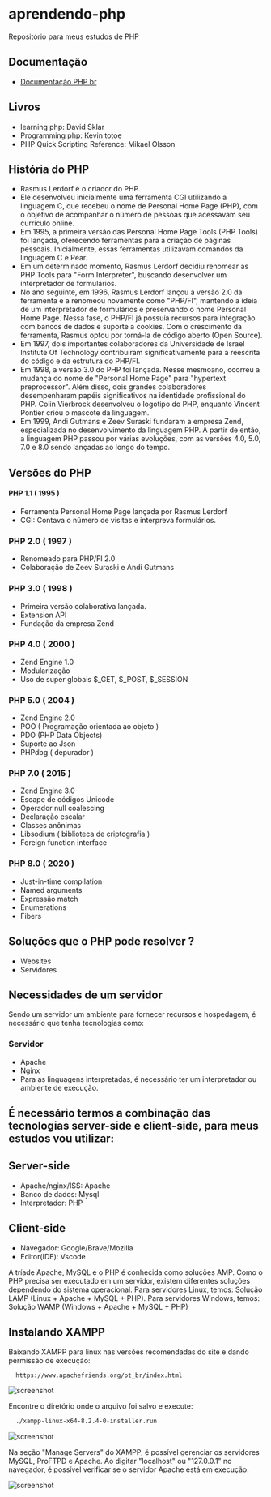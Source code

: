 # aprendendo-php
Repositório para meus estudos de PHP 

## Documentação 
- [Documentação PHP br](https://www.php.net/manual/pt_BR/)


## Livros 
- learning php: David Sklar
- Programming php: Kevin totoe
- PHP Quick Scripting Reference: Mikael Olsson


## História do PHP 
- Rasmus Lerdorf é o criador do PHP.
- Ele desenvolveu inicialmente uma ferramenta CGI utilizando a linguagem C, que recebeu o nome de Personal Home Page (PHP), com o objetivo de acompanhar o número de pessoas que acessavam seu currículo online.
- Em 1995, a primeira versão das Personal Home Page Tools (PHP Tools) foi lançada, oferecendo ferramentas para a criação de páginas pessoais. Inicialmente, essas ferramentas utilizavam comandos da linguagem C e Pear.
- Em um determinado momento, Rasmus Lerdorf decidiu renomear as PHP Tools para "Form Interpreter", buscando desenvolver um interpretador de formulários.
- No ano seguinte, em 1996, Rasmus Lerdorf lançou a versão 2.0 da ferramenta e a renomeou novamente como "PHP/FI", mantendo a ideia de um interpretador de formulários e preservando o nome Personal Home Page. Nessa fase, o PHP/FI já possuía recursos para integração com bancos de dados e suporte a cookies. Com o crescimento da ferramenta, Rasmus optou por torná-la de código aberto (Open Source).
- Em 1997, dois importantes colaboradores da Universidade de Israel Institute Of Technology contribuíram significativamente para a reescrita do código e da estrutura do PHP/FI.
- Em 1998, a versão 3.0 do PHP foi lançada. Nesse mesmoano,  ocorreu a mudança do nome de "Personal Home Page" para "hypertext preprocessor". Além disso, dois grandes colaboradores desempenharam papéis significativos na identidade profissional do PHP. Colin Vierbrock desenvolveu o logotipo do PHP, enquanto Vincent Pontier criou o mascote da linguagem.
- Em 1999, Andi Gutmans e Zeev Suraski fundaram a empresa Zend, especializada no desenvolvimento da linguagem PHP. A partir de então, a linguagem PHP passou por várias evoluções, com as versões 4.0, 5.0, 7.0 e 8.0 sendo lançadas ao longo do tempo.

## Versões do PHP 

#### PHP 1.1 ( 1995 )
- Ferramenta Personal Home Page lançada por Rasmus Lerdorf
- CGI: Contava o número de visitas e interpreva formulários.

### PHP 2.0 ( 1997 )
- Renomeado para PHP/FI 2.0
- Colaboração de Zeev Suraski e Andi Gutmans

### PHP 3.0 ( 1998 )
- Primeira versão colaborativa lançada.
- Extension API
- Fundação da empresa Zend

### PHP 4.0 ( 2000 )
- Zend Engine 1.0
- Modularização
- Uso de super globais $_GET, $_POST, $_SESSION

### PHP 5.0 ( 2004 )
-  Zend Engine 2.0
-  POO ( Programação orientada ao objeto ) 
-  PDO (PHP Data Objects)
-  Suporte ao Json
-  PHPdbg ( depurador )

 ###  PHP 7.0 ( 2015 )
 - Zend Engine 3.0
 - Escape de códigos Unicode
 - Operador null coalescing
 - Declaração escalar
 - Classes anônimas
 - Libsodium ( biblioteca de criptografia )
 - Foreign function interface

### PHP 8.0 ( 2020 )
- Just-in-time compilation
- Named arguments
- Expressão match
- Enumerations
- Fibers 

## Soluções que o PHP pode resolver ? 
- Websites
- Servidores

## Necessidades de um servidor 
Sendo um servidor um ambiente para fornecer recursos e hospedagem, é necessário que tenha tecnologias como: 
### Servidor 
- Apache
- Nginx 
- Para as linguagens interpretadas, é necessário ter um interpretador ou ambiente de execução.

## É necessário termos a combinação das tecnologias server-side e client-side, para meus estudos vou utilizar: 

## Server-side
  - Apache/nginx/ISS: Apache
  - Banco de dados: Mysql
  - Interpretador: PHP
## Client-side
  - Navegador: Google/Brave/Mozilla
  - Editor(IDE): Vscode

A tríade Apache, MySQL e o PHP é conhecida como soluções AMP. Como o PHP precisa ser executado em um servidor, existem diferentes soluções dependendo do sistema operacional. 
Para servidores Linux, temos: Solução LAMP (Linux + Apache + MySQL + PHP). 
Para servidores Windows, temos: Solução WAMP (Windows + Apache + MySQL + PHP)

## Instalando XAMPP

Baixando XAMPP para linux nas versões recomendadas do site e dando permissão de execução:
```bash
  https://www.apachefriends.org/pt_br/index.html
```
![screenshot](https://github.com/robertocoliver/aprendendo-php/assets/102238044/5a9c3df5-7ffb-4bb4-86a1-7eeac7bfe0c6)

Encontre o diretório onde o arquivo foi salvo e execute:
```bash
  ./xampp-linux-x64-8.2.4-0-installer.run
```
![screenshot](https://github.com/robertocoliver/aprendendo-php/assets/102238044/3c793db5-a243-44cd-bcb8-d21cbe843356)

Na seção "Manage Servers" do XAMPP, é possível gerenciar os servidores MySQL, ProFTPD e Apache. Ao digitar "localhost" ou "127.0.0.1" no navegador, é possível verificar se o servidor Apache está em execução.

![screenshot](https://github.com/robertocoliver/aprendendo-php/assets/102238044/161ca69b-0f4e-4059-b408-da50a637537c)

